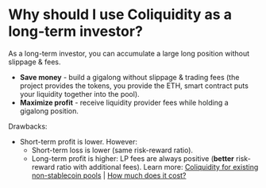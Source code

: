 # Why should I use Coliquidity as a long-term investor?

As a long-term investor, you can accumulate a large long position without slippage & fees.

- **Save money** - build a gigalong without slippage & trading fees (the project provides the tokens, you provide the ETH, smart contract puts your liquidity together into the pool).
- **Maximize profit** - receive liquidity provider fees while holding a gigalong position.

Drawbacks:

- Short-term profit is lower. However:
  - Short-term loss is lower (same risk-reward ratio).
  - Long-term profit is higher: LP fees are always positive (**better** risk-reward ratio with additional fees).
    Learn more: [Coliquidity for existing non-stablecoin pools](how-it-works.md#for-existing-non-stablecoin-pools) | [How much does it cost?](pricing.md)
